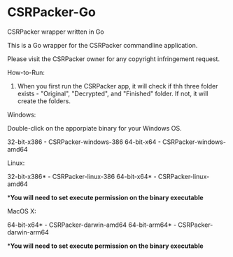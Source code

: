 # CSRPacker-Go
CSRPacker wrapper written in Go

This is a Go wrapper for the CSRPacker commandline application.

Please visit the CSRPacker owner for any copyright infringement request.  

How-to-Run:

1) When you first run the CSRPacker app, it will check if thh three folder exists - "Original", "Decrypted", and "Finished" folder.
   If not, it will create the folders.
   

Windows:

Double-click on the apporpiate binary for your Windows OS.

32-bit-x386 - CSRPacker-windows-386
64-bit-x64 - CSRPacker-windows-amd64

Linux:

32-bit-x386* - CSRPacker-linux-386
64-bit-x64* - CSRPacker-linux-amd64

***You will need to set execute permission on the binary executable**

MacOS X:

64-bit-x64* - CSRPacker-darwin-amd64
64-bit-arm64* - CSRPacker-darwin-arm64

***You will need to set execute permission on the binary executable**
